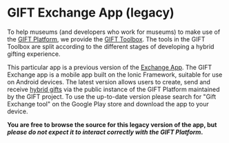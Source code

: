 # GIFT Exchange App (legacy)

To help museums (and developers who work for museums) to make use of the [GIFT Platform](https://toolkit.gifting.digital/gift-platform/), we provide the [GIFT Toolbox](https://toolkit.gifting.digital/tools/). The tools in the GIFT Toolbox are split according to the different stages of developing a hybrid gifting experience.

This particular app is a previous version of the [Exchange App](https://github.com/growlingfish/GIFT-exchange). The GIFT Exchange app is a mobile app built on the Ionic Framework, suitable for use on Android devices. The latest version allows users to create, send and receive [hybrid gifts](https://toolkit.gifting.digital/what-are-hybrid-gifts/) via the public instance of the GIFT Platform maintained by the GIFT project. To use the up-to-date version please search for "Gift Exchange tool" on the Google Play store and download the app to your device.

**You are free to browse the source for this legacy version of the app, but _please do not expect it to interact correctly with the GIFT Platform_.**